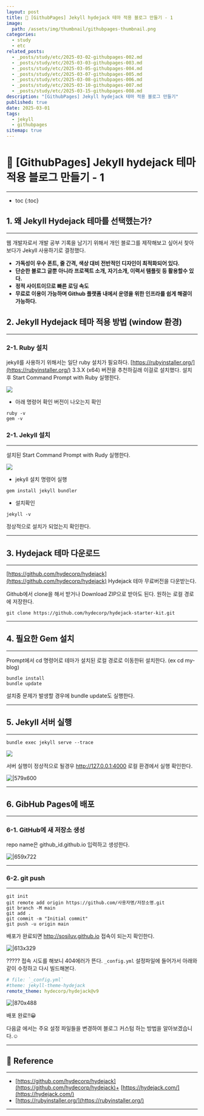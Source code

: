 ```yaml
---
layout: post
title: 📘 [GithubPages] Jekyll hydejack 테마 적용 블로그 만들기 - 1
image:
  path: /assets/img/thumbnail/githubpages-thumbnail.png
categories:
  - study
  - etc
related_posts:
  - _posts/study/etc/2025-03-02-githubpages-002.md
  - _posts/study/etc/2025-03-03-githubpages-003.md
  - _posts/study/etc/2025-03-05-githubpages-004.md
  - _posts/study/etc/2025-03-07-githubpages-005.md
  - _posts/study/etc/2025-03-08-githubpages-006.md
  - _posts/study/etc/2025-03-10-githubpages-007.md
  - _posts/study/etc/2025-03-15-githubpages-008.md
description: "[GithubPages] Jekyll hydejack 테마 적용 블로그 만들기"
published: true
date: 2025-03-01
tags:
  - jekyll
  - githubpages
sitemap: true
---
```


# 📘 [GithubPages] Jekyll hydejack 테마 적용 블로그 만들기 - 1

---

* toc
{:toc}
## 1. 왜 Jekyll Hydejack 테마를 선택했는가?

---

웹 개발자로서 개발 공부 기록을 남기기 위해서 개인 블로그를 제작해보고 싶어서 찾아보다가 Jekyll 사용하기로 결정했다.

-  **가독성이 우수 폰트, 줄 간격, 색상 대비 전반적인 디자인이 최적화되어 있다.**
-  **단순한 블로그 글뿐 아니라 프로젝트 소개, 자기소개, 이력서 템플릿 등 활용할수 있다.**
-  **정적 사이트이므로 빠른 로딩 속도**
-  **무료로 이용이 가능하며 Github 플랫폼 내에서 운영을 위한 인프라를 쉽게 해결이 가능하다.**


## 2. Jekyll Hydejack 테마 적용 방법 (window 환경)

---

### 2-1. Ruby 설치

jekyll를 사용하기 위해서는 일단 ruby 설치가 필요하다. 
[https://rubyinstaller.org/](https://rubyinstaller.org/) 3.3.X (x64) 버전을 추천하길래 이걸로 설치했다.
설치 후 Start Command Prompt with Ruby 실행한다.

![](https://i.imgur.com/QV6mDAf.png)

* 아래 명령어 확인 버전이 나오는지 확인

```
ruby -v
gem -v
```


### 2-1. Jekyll 설치

---

설치된 Start Command Prompt with Rudy 실행한다.


![](https://i.imgur.com/n331STW.png)


*  jekyll 설치 명령어 실행

```
gem install jekyll bundler
```

*  설치확인

```
jekyll -v
```

정상적으로 설치가 되었는지 확인한다.

---
## 3. Hydejack 테마 다운로드

---

[https://github.com/hydecorp/hydejack](https://github.com/hydecorp/hydejack) Hydejack 테마 무료버전을 다운받는다.

Github에서 clone을 해서 받거나 Download ZIP으로 받아도 된다. 원하는 로컬 경로에 저장한다.

```
git clone https://github.com/hydecorp/hydejack-starter-kit.git
```

---
## 4. 필요한 Gem 설치

---

Prompt에서 cd 명령어로 테마가 설치된 로컬 경로로 이동한뒤 설치한다. (ex cd my-blog)

```
bundle install
bundle update
```

설치중 문제가 발생할 경우에 bundle update도 실행한다.

---
## 5. Jekyll 서버 실행

---

```
bundle exec jekyll serve --trace
```


![](https://i.imgur.com/gpF7vv7.png)


서버 실행이 정상적으로 될경우 http://127.0.0.1:4000 로컬 환경에서 실행 확인한다.

![|579x600](https://i.imgur.com/iMly7ki.png)


---

## 6. GibHub Pages에 배포

---

### 6-1. GitHub에 새 저장소 생성

repo name은 github_id.github.io 입력하고 생성한다.

![|659x722](https://i.imgur.com/Wcxk2Yj.png)

---
### 6-2. git push

---

```
git init
git remote add origin https://github.com/사용자명/저장소명.git
git branch -M main
git add .
git commit -m "Initial commit"
git push -u origin main
```

배포가 완료되면 http://sosiluv.github.io 접속이 되는지 확인한다.

![|613x329](https://i.imgur.com/2lDTpLj.png)


????? 접속 시도를 해보니 404에러가 뜬다.
`_config.yml` 설정파일에 들어가서 아래와같이 수정하고 다시 빌드해본다.

```yml
# file: `_config.yml`
#theme: jekyll-theme-hydejack
remote_theme: hydecorp/hydejack@v9
```


![|870x488](https://i.imgur.com/8u0h5Nk.png)


배포 완료!!😀

다음글 에서는 주요 설정 파일들을 변경하여 블로그 커스텀 하는 방법을 알아보겠습니다.☺️

---

## 📑 Reference

---

+ [https://github.com/hydecorp/hydejack](https://github.com/hydecorp/hydejack)+ [https://hydejack.com/](https://hydejack.com/)
+ [https://rubyinstaller.org/](https://rubyinstaller.org/)

---